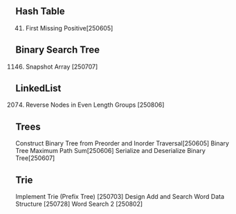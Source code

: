 ## Hash Table

41. First Missing Positive[250605]

## Binary Search Tree

1146. Snapshot Array [250707]

## LinkedList

2074. Reverse Nodes in Even Length Groups [250806]

## Trees

Construct Binary Tree from Preorder and Inorder Traversal[250605]
Binary Tree Maximum Path Sum[250606]
Serialize and Deserialize Binary Tree[250607]

## Trie

Implement Trie (Prefix Tree) [250703]
Design Add and Search Word Data Structure [250728]
Word Search 2 [250802]
